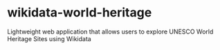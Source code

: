 # wikidata-world-heritage
Lightweight web application that allows users to explore UNESCO World Heritage Sites using Wikidata
